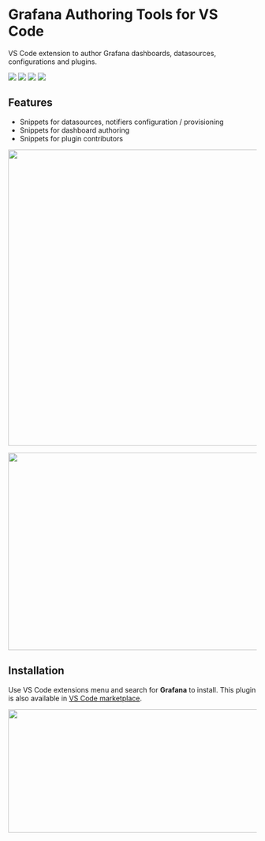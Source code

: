 # Grafana Authoring Tools for VS Code

VS Code extension to author Grafana dashboards, datasources, configurations and plugins.

[![](https://img.shields.io/visual-studio-marketplace/stars/yesoreyeram.grafana?color=green&label=Marketplace%20Rating)](https://marketplace.visualstudio.com/items?itemName=yesoreyeram.grafana)
[![](https://img.shields.io/visual-studio-marketplace/i/yesoreyeram.grafana?label=Marketplace%20Installs)](https://marketplace.visualstudio.com/items?itemName=yesoreyeram.grafana)
[![](https://img.shields.io/visual-studio-marketplace/last-updated/yesoreyeram.grafana?label=Marketplace%20Last%20Updated)](https://marketplace.visualstudio.com/items?itemName=yesoreyeram.grafana)
[![](https://img.shields.io/visual-studio-marketplace/v/yesoreyeram.grafana?color=green&label=Marketplace%20Version)](https://marketplace.visualstudio.com/items?itemName=yesoreyeram.grafana)

## Features

* Snippets for datasources, notifiers configuration / provisioning
* Snippets for dashboard authoring
* Snippets for plugin contributors

<p align="center">
  <img width="600" height="600" src="https://user-images.githubusercontent.com/153843/100550212-488f2a00-3270-11eb-82d5-dca535488f2e.gif">
</p>
<p align="center">
  <img width="600" height="400" src="https://user-images.githubusercontent.com/153843/100525142-07d2da80-31b6-11eb-8f78-9848b71692d4.gif">
</p>

## Installation

Use VS Code extensions menu and search for **Grafana** to install. This plugin is also available in [VS Code marketplace](https://marketplace.visualstudio.com/items?itemName=yesoreyeram.grafana).

<p align="center">
  <img width="560" height="250" src="https://user-images.githubusercontent.com/153843/100528074-97858280-31d0-11eb-96e9-c184dd079a10.png">
</p>
